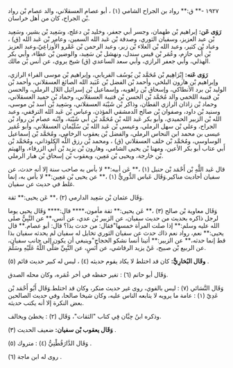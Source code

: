 ١٩٢٧ -** ق:** رواد بن الجراح الشامي (١) ، أبو عصام العسقلاني، والد عصام بْن رواد بْن الجراح، كان من أهل خراسان.

**رَوَى عَن:** إبراهيم بْن طهمان، وجسر أبي جعفر، وخليد بْن دعلج، وسَعِيد بْن بشير، وسَعِيد بْن عبد العزيز، وسفيان الثوري، وصدقة بْن عَبد الله السمين، وعامر بْن عَبد الله (ق) ، وعباد بْن كثير، وعبد الله بْن العلاء بْن زبر، وعبد الرحمن بْن عَمْرو الأَوزاعِيّ،وعبد العزيز بْن أَبي حازم، وعُمَر بْن قيس سندل، ونهشل بْن سَعِيد، والوضين بْن عطاء، وأبي بكر الهذلي، وأبي جعفر الرازي، وأبي سعد الساعدي (ق) شيخ يروي، عن أنس بْن مالك.

**رَوَى عَنه:** إِبْرَاهِيم بْن مُحَمَّد بْن يُوسُف الفريابي، وإبراهيم بْن موسى الفراء الرازي، وإبراهيم بْن هارون البلخي، وأحمد بْن الفضل بْن عُبَيد الله الصائغ العسقلاني، وأحمد بْن الوليد بْن برد الأنطاكي، وإسحاق بْن راهويه، وإسماعيل بْن إسرائيل اللال الرملي، والحسن بْن قتيبة اللخمي والد مُحَمَّد بْن الحسن بْن قتيبة العسقلاني، وحماد بْن حميد العسقلاني، وحماد بْن زاذان الرازي القطان، وذاكر بْن شَيْبَة العسقلاني، وسَعِيد بْن أسد بْن موسى، وسنيد بْن داود، وصفوان بْن صالح الدمشقي المؤذن، وعباس بْن عَبد الله الترقفي، وعبد الله بْن الزبير الحميدي، وأبو بكر عَبد الله بْن مُحَمَّد بْن أَبي شَيْبَة، وابْنه عصام بْن رواد بْن الجراح، وعلي بْن سهل الرملي، وعيسى بْن عَبد الله بْن سُلَيْمان العسقلاني، وأبو عُمَير عيسى بن محمد ابن النحاس الرملي، والفضل بْن يعقوب الرخامي، ومُحَمَّد بْن إسماعيل الوساوسي، ومُحَمَّد بْن خلف العسقلاني (ق) ، ومحمد بْن رزق اللَّه الكلوذاني، ومُحَمَّد بْن أَبي عتاب أبو بكر الأعين، ومهنا بْن يحيى الشامي، وهارون بْن يزيد بْن أَبي الزرقاء، والهيثم بْن خارجة، ويحيى بْن مَعِين، ويعقوب بْن إسحاق بْن هبار الرملي.

قال عَبد اللَّهِ بْن أَحْمَد بْن حنبل (١) ،** عَن أبيه:** لا بأس به صاحب سنة إلا أنه حدث، عن سفيان أحاديث مناكير.وَقَال عَباس الدُّورِيُّ (١) ،** عن يحيى بْن مَعِين:** لا بأس به، إنما غلط في حديث عن سفيان.

وَقَال عثمان بْن سَعِيد الدارمي (٢) ،** عَن يحيى:** ثقة.

وَقَال معاوية بْن صالح (٣) ،** عَن يحيى:** ثقة مأمون،**** قال:**** وَقَال يحيى يوما لرجل ذاكره بحديث من حديث سفيان، عن الزبير بْن عدي، عن أنس،** عن النَّبِيُّ صلى الله عليه وسلم:** إذا صلت المرأة خمسها"فقال: من حدث بذا؟ قال: أبو عصام.** قال يحيى:** نعم، رواد نعم ذاك حدث عن سفيان الثوري تخايل له سفيان لم يحدثه سفيان بذا قط إنما حدثه،** عن الزبير:** أتينا أنسا نشكو الحجاج"وينبغي أن يكون إلى جانب سفيان، عن الربيع بْن صبيح، عَنْ يزيد الرقاشي، عن أَنَسٍ، عن النَّبِيِّ صَلَّى اللَّهُ عَلَيْهِ وسَلَّمَ.

**وقَال البُخارِيُّ:** كان قد اختلط لا يكاد يقوم حديثه (٤) ، ليس له كبير حديث قائم (٥) .

وَقَال أبو حاتم (٦) : تغير حفظه في أخر عُمَره، وكان محله الصدق.

وَقَال النَّسَائي (٧) : ليس بالقوي، روى غير حديث منكر، وكان قد اختلط.وَقَال أَبُو أَحْمَد بْن عَدِيّ (١) : عامة ما يرويه لا يتابعه الناس عليه، وكان شيخا صالحا، وفي حديث الصالحين بعض النكرة إلا أنه يكتب حديثه.

وذكره ابنُ حِبَّان فِي كتاب "الثقات"، وَقَال (٢) : يخطئ ويخالف.

**وَقَال يعقوب بْن سفيان:** ضعيف الحديث (٣) .

وَقَال الدَّارَقُطْنِيُّ (٤) : متروك (٥) .

روى له ابن ماجة (٦) .